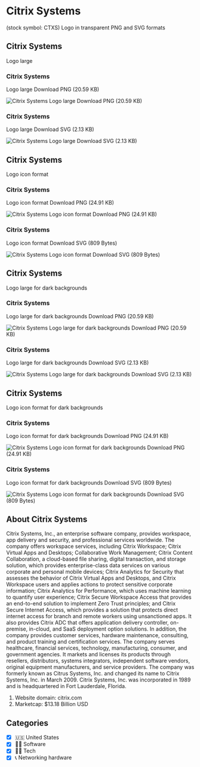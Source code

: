 # Citrix Systems
 (stock symbol: CTXS) Logo in transparent PNG and SVG formats

## Citrix Systems
 Logo large

### Citrix Systems
 Logo large Download PNG (20.59 KB)

![Citrix Systems
 Logo large Download PNG (20.59 KB)](/img/orig/CTXS_BIG-05c43436.png)

### Citrix Systems
 Logo large Download SVG (2.13 KB)

![Citrix Systems
 Logo large Download SVG (2.13 KB)](/img/orig/CTXS_BIG-9bba4475.svg)

## Citrix Systems
 Logo icon format

### Citrix Systems
 Logo icon format Download PNG (24.91 KB)

![Citrix Systems
 Logo icon format Download PNG (24.91 KB)](/img/orig/CTXS-2e03e16c.png)

### Citrix Systems
 Logo icon format Download SVG (809 Bytes)

![Citrix Systems
 Logo icon format Download SVG (809 Bytes)](/img/orig/CTXS-1cc25505.svg)

## Citrix Systems
 Logo large for dark backgrounds

### Citrix Systems
 Logo large for dark backgrounds Download PNG (20.59 KB)

![Citrix Systems
 Logo large for dark backgrounds Download PNG (20.59 KB)](/img/orig/CTXS_BIG.D-a274a093.png)

### Citrix Systems
 Logo large for dark backgrounds Download SVG (2.13 KB)

![Citrix Systems
 Logo large for dark backgrounds Download SVG (2.13 KB)](/img/orig/CTXS_BIG.D-9244f59e.svg)

## Citrix Systems
 Logo icon format for dark backgrounds

### Citrix Systems
 Logo icon format for dark backgrounds Download PNG (24.91 KB)

![Citrix Systems
 Logo icon format for dark backgrounds Download PNG (24.91 KB)](/img/orig/CTXS.D-486b4c61.png)

### Citrix Systems
 Logo icon format for dark backgrounds Download SVG (809 Bytes)

![Citrix Systems
 Logo icon format for dark backgrounds Download SVG (809 Bytes)](/img/orig/CTXS.D-aa9eab05.svg)

## About Citrix Systems


Citrix Systems, Inc., an enterprise software company, provides workspace, app delivery and security, and professional services worldwide. The company offers workspace services, including Citrix Workspace; Citrix Virtual Apps and Desktops; Collaborative Work Management; Citrix Content Collaboration, a cloud-based file sharing, digital transaction, and storage solution, which provides enterprise-class data services on various corporate and personal mobile devices; Citrix Analytics for Security that assesses the behavior of Citrix Virtual Apps and Desktops, and Citrix Workspace users and applies actions to protect sensitive corporate information; Citrix Analytics for Performance, which uses machine learning to quantify user experience; Citrix Secure Workspace Access that provides an end-to-end solution to implement Zero Trust principles; and Citrix Secure Internet Access, which provides a solution that protects direct internet access for branch and remote workers using unsanctioned apps. It also provides Citrix ADC that offers application delivery controller, on-premise, in-cloud, and SaaS deployment option solutions. In addition, the company provides customer services, hardware maintenance, consulting, and product training and certification services. The company serves healthcare, financial services, technology, manufacturing, consumer, and government agencies. It markets and licenses its products through resellers, distributors, systems integrators, independent software vendors, original equipment manufacturers, and service providers. The company was formerly known as Citrus Systems, Inc. and changed its name to Citrix Systems, Inc. in March 2009. Citrix Systems, Inc. was incorporated in 1989 and is headquartered in Fort Lauderdale, Florida.

1. Website domain: citrix.com
2. Marketcap: $13.18 Billion USD


## Categories
- [x] 🇺🇸 United States
- [x] 👨‍💻 Software
- [x] 👩‍💻 Tech
- [x] 📞 Networking hardware
